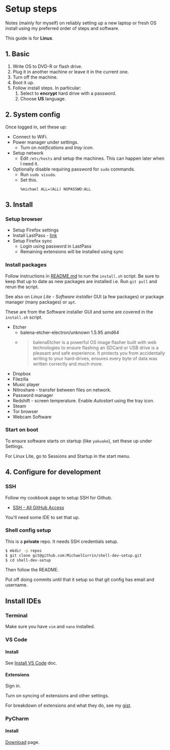# Setup steps

Notes (mainly for myself) on reliably setting up a new laptop or fresh OS install using my preferred order of steps and software.

This guide is for **Linux**.


## 1. Basic

1. Write OS to DVD-R or flash drive.
1. Plug it in another machine or leave it in the current one.
1. Turn off the machine.
1. Boot it up.
1. Follow install steps. In particular:
	1. Select to **encrypt** hard drive with a password.
	1. Choose **US** language.


## 2. System config

Once logged in, set these up:

- Connect to WiFi.
- Power manager under settings. 
	- Turn on _notifications_ and _tray icon_.
- Setup network
	- Edit `/etc/hosts` and setup the machines. This can happen later when I need it.
- Optionally disable requiring password for `sudo` commands.
	- Run `sudo visudo`.
	- Set this.
		```
		%michael ALL=(ALL) NOPASSWD:ALL
		```

## 3. Install

### Setup browser

- Setup Firefox settings
- Install LastPass - [link](https://addons.mozilla.org/en-US/firefox/addon/lastpass-password-manager/)
- Setup Firefox sync
	- Login using password in LastPass
	- Remaining extensions will be installed using sync

### Install packages

Follow instructions in [README.md](https:/github.com/michaelcurrin/os-genesis#readme) to run the `install.sh` script. 
Be sure to keep that up to date as new packages are installed i.e. Run `git pull` and rerun the script.

See also on _Linux Lite - Software installer_ GUI (a few packages) or package manager (many packages) or `apt`.

These are from the Software installer GUI and some are covered in the `install.sh` script.

- Etcher
	- balena-etcher-electron/unknown 1.5.95 amd64
	- > balenaEtcher is a powerful OS image flasher built with web technologies to ensure flashing an SDCard or USB drive is a pleasant and safe experience. It protects you from accidentally writing to your hard-drives, ensures every byte of data was written correctly and much more.
- Dropbox
- Filezilla
- Music player
- Nitroshare - transfer between files on network.
- Password manager
- Redshift - screen temperature. Enable _Autostart_ using the tray icon.
- Steam
- Tor browser
- Webcam Software

### Start on boot

To ensure software starts on startup (like `yakuake`), set these up under Settings. 

For Linux Lite, go to Sessions and Startup in the start menu.


## 4. Configure for development

### SSH

Follow my cookbook page to setup SSH for Github.

- [SSH - All GitHub Access](https://github.com/MichaelCurrin/code-cookbook/blob/master/recipes/shell/ssh/all-github-access.md)

You'll need some IDE to set that up. 

### Shell config setup

This is a **private** repo. It needs SSH credentials setup.

```sh
$ mkdir -p repos
$ git clone git@github.com:MichaelCurrin/shell-dev-setup.git
$ cd shell-dev-setup
```

Then follow the README.

Put off doing commits until that it setup so that git config has email and username.


## Install IDEs

### Terminal

Make sure you have `vim` and `nano` installed.

### VS Code

#### Install

See [Install VS Code](install-vs-code.md) doc.

#### Extensions

Sign in.

Turn on syncing of extensions and other settings.

For breakdown of extensions and what they do, see my [gist](https://gist.github.com/MichaelCurrin/e1f0b488d4ed8e6c24646e37c75fe2ea).

### PyCharm

#### Install

[Download](https://www.jetbrains.com/pycharm/download/) page.
